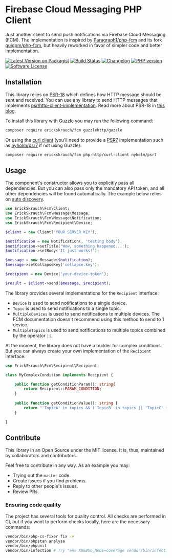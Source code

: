 # Firebase Cloud Messaging PHP Client

Just another client to send push notifications via Firebase Cloud Messaging (FCM). The implementation is inspired by [Paragraph1/php-fcm](https://github.com/Paragraph1/php-fcm) and its fork [guigpm/php-fcm](https://github.com/guigpm/php-fcm), but heavily reworked in favor of simpler code and better implementation.

[![Latest Version on Packagist](https://img.shields.io/packagist/v/erickskrauch/fcm.svg?style=flat-square)](https://packagist.org/packages/erickskrauch/fcm)
[![Build Status](https://img.shields.io/github/workflow/status/erickskrauch/fcm/CI.svg?style=flat-square)](https://github.com/erickskrauch/fcm/actions)
[![Changelog](https://img.shields.io/badge/changelog-Keep%20a%20Changelog-%23E05735?style=flat-square)](CHANGELOG.md)
[![PHP version](https://img.shields.io/packagist/dependency-v/erickskrauch/fcm/php?style=flat-square)](composer.json)
[![Software License](https://img.shields.io/badge/license-MIT-green.svg?style=flat-square)](LICENSE)

## Installation

This library relies on [PSR-18](https://www.php-fig.org/psr/psr-18/) which defines how HTTP message should be sent and received. You can use any library to send HTTP messages that implements [psr/http-client-implementation](https://packagist.org/providers/psr/http-client-implementation). Read more about PSR-18 in [this blog](https://www.php-fig.org/blog/2018/11/psr-18-the-php-standard-for-http-clients/).

To install this library with [Guzzle](https://packagist.org/packages/guzzlehttp/guzzle) you may run the following command:

```sh
composer require erickskrauch/fcm guzzlehttp/guzzle
```

Or using the [curl client](https://packagist.org/packages/php-http/curl-client) (you'll need to provide a [PSR7](https://www.php-fig.org/psr/psr-7/) implementation such as [nyholm/psr7](https://packagist.org/packages/nyholm/psr7) if not using Guzzle):

```sh
composer require erickskrauch/fcm php-http/curl-client nyholm/psr7
```

## Usage

The component's constructor allows you to explicitly pass all dependencies. But you can also pass only the mandatory API token, and all other dependencies will be found automatically. The example below relies on [auto discovery](https://docs.php-http.org/en/latest/discovery.html).

```php
use ErickSkrauch\Fcm\Client;
use ErickSkrauch\Fcm\Message\Message;
use ErickSkrauch\Fcm\Message\Notification;
use ErickSkrauch\Fcm\Recipient\Device;

$client = new Client('YOUR SERVER KEY');

$notification = new Notification(, 'testing body');
$notification->setTitle('Wow, something happened...');
$notification->setBody('It just works!');

$message = new Message($notification);
$message->setCollapseKey('collapse.key');

$recipient = new Device('your-device-token');

$result = $client->send($message, $recipient);
```

The library provides several implementations for the `Recipient` interface:
* `Device` is used to send notifications to a single device.
* `Topic` is used to send notifications to a single topic. 
* `MultipleDevices` is used to send notifications to multiple devices. The FCM documentation doesn't recommend using this method to send to 1 device.
* `MultipleTopics` is used to send notifications to multiple topics combined by the operator `||`.

At the moment, the library does not have a builder for complex conditions. But you can always create your own implementation of the `Recipient` interface:

```php
use ErickSkrauch\Fcm\Recipient\Recipient;

class MyComplexCondition implements Recipient {

    public function getConditionParam(): string{
        return Recipient::PARAM_CONDITION;
    }
    
    public function getConditionValue(): string {
        return "'TopicA' in topics && ('TopicB' in topics || 'TopicC' in topics)";
    }

}
```

## Contribute

This library in an Open Source under the MIT license. It is, thus, maintained by collaborators and contributors.

Feel free to contribute in any way. As an example you may:
* Trying out the `master` code. 
* Create issues if you find problems. 
* Reply to other people's issues.
* Review PRs.

### Ensuring code quality

The project has several tools for quality control. All checks are performed in CI, but if you want to perform checks locally, here are the necessary commands:

```sh
vendor/bin/php-cs-fixer fix -v
vendor/bin/phpstan analyse
vendor/bin/phpunit
vendor/bin/infection # Try "env XDEBUG_MODE=coverage vendor/bin/infection" in case of errors
```
